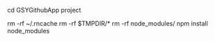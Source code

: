 cd GSYGithubApp project

rm -rf ~/.rncache
rm -rf $TMPDIR/*
rm -rf node_modules/
npm install node_modules
